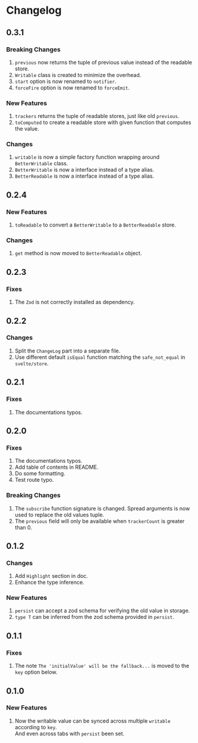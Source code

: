 # Changelog

## 0.3.1

### Breaking Changes

1. `previous` now returns the tuple of previous value instead of the readable store.
1. `Writable` class is created to minimize the overhead.
1. `start` option is now renamed to `notifier`.
1. `forceFire` option is now renamed to `forceEmit`.

### New Features

1. `trackers` returns the tuple of readable stores, just like old `previous`.
1. `toComputed` to create a readable store with given function that computes the value.

### Changes
1. `writable` is now a simple factory function wrapping around `BetterWritable` class.
1. `BetterWritable` is now a interface instead of a type alias.
1. `BetterReadable` is now a interface instead of a type alias.


## 0.2.4

### New Features

1. `toReadable` to convert a `BetterWritable` to a `BetterReadable` store.

### Changes

1. `get` method is now moved to `BetterReadable` object.

## 0.2.3

### Fixes

1. The `Zod` is not correctly installed as dependency.


## 0.2.2

### Changes

1. Split the `ChangeLog` part into a separate file.
1. Use different default `isEqual` function matching the `safe_not_equal` in `svelte/store`.


## 0.2.1

### Fixes

1. The documentations typos.


## 0.2.0

### Fixes

1. The documentations typos.
1. Add table of contents in README.
1. Do some formatting.
1. Test route typo.

### Breaking Changes

1. The `subscribe` function signature is changed. Spread arguments is now
   used to replace the old values tuple.
1. The `previous` field will only be available when `trackerCount` is
   greater than 0.

## 0.1.2

### Changes

1. Add `Highlight` section in doc.
1. Enhance the type inference.

### New Features

1. `persist` can accept a zod schema for verifying the old value in storage.
1. `type T` can be inferred from the zod schema provided in `persist`.


## 0.1.1

### Fixes

1. The note `The 'initialValue' will be the fallback...` is moved to the `key` option below.


## 0.1.0

### New Features

1. Now the writable value can be synced across multiple `writable` according to `key`. \
   And even across tabs with `persist` been set.
